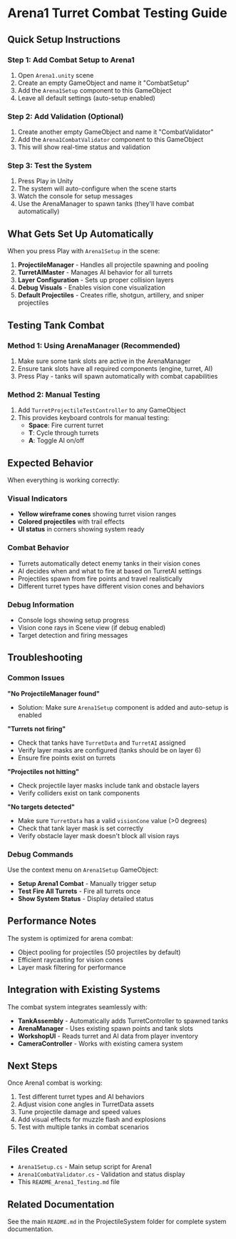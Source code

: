 # Arena1 Turret Combat Testing Guide

## Quick Setup Instructions

### Step 1: Add Combat Setup to Arena1
1. Open `Arena1.unity` scene
2. Create an empty GameObject and name it "CombatSetup"
3. Add the `Arena1Setup` component to this GameObject
4. Leave all default settings (auto-setup enabled)

### Step 2: Add Validation (Optional)
1. Create another empty GameObject and name it "CombatValidator" 
2. Add the `Arena1CombatValidator` component to this GameObject
3. This will show real-time status and validation

### Step 3: Test the System
1. Press Play in Unity
2. The system will auto-configure when the scene starts
3. Watch the console for setup messages
4. Use the ArenaManager to spawn tanks (they'll have combat automatically)

## What Gets Set Up Automatically

When you press Play with `Arena1Setup` in the scene:

1. **ProjectileManager** - Handles all projectile spawning and pooling
2. **TurretAIMaster** - Manages AI behavior for all turrets
3. **Layer Configuration** - Sets up proper collision layers
4. **Debug Visuals** - Enables vision cone visualization
5. **Default Projectiles** - Creates rifle, shotgun, artillery, and sniper projectiles

## Testing Tank Combat

### Method 1: Using ArenaManager (Recommended)
1. Make sure some tank slots are active in the ArenaManager
2. Ensure tank slots have all required components (engine, turret, AI)
3. Press Play - tanks will spawn automatically with combat capabilities

### Method 2: Manual Testing
1. Add `TurretProjectileTestController` to any GameObject
2. This provides keyboard controls for manual testing:
   - **Space**: Fire current turret
   - **T**: Cycle through turrets  
   - **A**: Toggle AI on/off

## Expected Behavior

When everything is working correctly:

### Visual Indicators
- **Yellow wireframe cones** showing turret vision ranges
- **Colored projectiles** with trail effects
- **UI status** in corners showing system ready

### Combat Behavior
- Turrets automatically detect enemy tanks in their vision cones
- AI decides when and what to fire at based on TurretAI settings
- Projectiles spawn from fire points and travel realistically
- Different turret types have different vision cones and behaviors

### Debug Information
- Console logs showing setup progress
- Vision cone rays in Scene view (if debug enabled)
- Target detection and firing messages

## Troubleshooting

### Common Issues

**"No ProjectileManager found"**
- Solution: Make sure `Arena1Setup` component is added and auto-setup is enabled

**"Turrets not firing"**
- Check that tanks have `TurretData` and `TurretAI` assigned
- Verify layer masks are configured (tanks should be on layer 6)
- Ensure fire points exist on turrets

**"Projectiles not hitting"**
- Check projectile layer masks include tank and obstacle layers
- Verify colliders exist on tank components

**"No targets detected"**
- Make sure `TurretData` has a valid `visionCone` value (>0 degrees)
- Check that tank layer mask is set correctly
- Verify obstacle layer mask doesn't block all vision rays

### Debug Commands

Use the context menu on `Arena1Setup` GameObject:
- **Setup Arena1 Combat** - Manually trigger setup
- **Test Fire All Turrets** - Fire all turrets once
- **Show System Status** - Display detailed status

## Performance Notes

The system is optimized for arena combat:
- Object pooling for projectiles (50 projectiles by default)
- Efficient raycasting for vision cones
- Layer mask filtering for performance

## Integration with Existing Systems

The combat system integrates seamlessly with:
- **TankAssembly** - Automatically adds TurretController to spawned tanks
- **ArenaManager** - Uses existing spawn points and tank slots
- **WorkshopUI** - Reads turret and AI data from player inventory
- **CameraController** - Works with existing camera system

## Next Steps

Once Arena1 combat is working:
1. Test different turret types and AI behaviors
2. Adjust vision cone angles in TurretData assets
3. Tune projectile damage and speed values
4. Add visual effects for muzzle flash and explosions
5. Test with multiple tanks in combat scenarios

## Files Created

- `Arena1Setup.cs` - Main setup script for Arena1
- `Arena1CombatValidator.cs` - Validation and status display
- This `README_Arena1_Testing.md` file

## Related Documentation

See the main `README.md` in the ProjectileSystem folder for complete system documentation.
